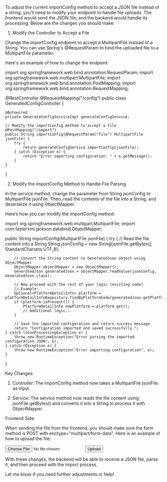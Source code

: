 To adjust the current importConfig method to accept a JSON file instead of a string, you'll need to modify your endpoint to handle file uploads. The frontend would send the JSON file, and the backend would handle its processing. Below are the changes you should make:

1. Modify the Controller to Accept a File

Change the importConfig endpoint to accept a MultipartFile instead of a String. You can use Spring's @RequestParam to bind the uploaded file to a MultipartFile parameter.

Here's an example of how to change the endpoint:

import org.springframework.web.bind.annotation.RequestParam;
import org.springframework.web.multipart.MultipartFile;
import org.springframework.web.bind.annotation.PostMapping;
import org.springframework.web.bind.annotation.RequestMapping;

@RestController
@RequestMapping("/config")
public class GeneratedConfigController {

    @Autowired
    private GenerateConfigServiceImpl generateConfigService;

    // Modify the importConfig method to accept a file
    @PostMapping("/import")
    public String importConfig(@RequestParam("file") MultipartFile jsonFile) {
        try {
            return generateConfigService.importConfig(jsonFile);
        } catch (Exception e) {
            return "Error importing configuration: " + e.getMessage();
        }
    }
}

2. Modify the importConfig Method to Handle File Parsing

In the service method, change the parameter from String jsonConfig to MultipartFile jsonFile. Then, read the contents of the file into a String, and deserialize it using ObjectMapper.

Here’s how you can modify the importConfig method:

import org.springframework.web.multipart.MultipartFile;
import com.fasterxml.jackson.databind.ObjectMapper;

public String importConfig(MultipartFile jsonFile) {
    try {
        // Read the file content into a String
        String jsonConfig = new String(jsonFile.getBytes(), StandardCharsets.UTF_8);

        // Convert the String content to GeneratedJson object using ObjectMapper
        ObjectMapper objectMapper = new ObjectMapper();
        GeneratedJson generatedJson = objectMapper.readValue(jsonConfig, GeneratedJson.class);

        // Now proceed with the rest of your logic (existing code)
        // Example:
        Optional<PlatformDetailInfo> platform = platformDetailInfoRepository.findByPlatformCode(generatedJson.getPlatformCode());
        if (platform.isPresent()) {
            PlatformDetailInfo newPlatform = platform.get();
            // Additional logic...
        }

        // Save the imported configuration and return success message
        return "Configuration imported and saved successfully.";
    } catch (JsonProcessingException e) {
        throw new RuntimeException("Error parsing the imported configuration JSON", e);
    } catch (Exception e) {
        throw new RuntimeException("Error importing configuration", e);
    }
}

Key Changes:

1. Controller: The importConfig method now takes a MultipartFile jsonFile as input.


2. Service: The service method now reads the file content using jsonFile.getBytes() and converts it into a String to process it with ObjectMapper.



Frontend Side:

When sending the file from the frontend, you should make sure the form method is POST with enctype="multipart/form-data". Here is an example of how to upload the file:

<form method="POST" action="/config/import" enctype="multipart/form-data">
    <input type="file" name="file" />
    <button type="submit">Upload</button>
</form>

With these changes, the backend will be able to receive a JSON file, parse it, and then proceed with the import process.

Let me know if you need further adjustments or help!

